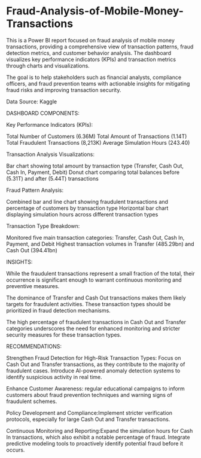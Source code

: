 # Fraud-Analysis-of-Mobile-Money-Transactions
This is a Power BI report focused on fraud analysis of mobile money transactions, providing a comprehensive view of transaction patterns, fraud detection metrics, and customer behavior analysis. The dashboard visualizes key performance indicators (KPIs) and transaction metrics through charts and visualizations.

The goal is to help stakeholders such as financial analysts, compliance officers, and fraud prevention teams with actionable insights for mitigating fraud risks and improving transaction security.

Data Source: Kaggle 

DASHBOARD COMPONENTS:

Key Performance Indicators (KPIs):


Total Number of Customers (6.36M)
Total Amount of Transactions (1.14T)
Total Fraudulent Transactions (8,213K)
Average Simulation Hours (243.40)


Transaction Analysis Visualizations:

Bar chart showing total amount by transaction type (Transfer, Cash Out, Cash In, Payment, Debit)
Donut chart comparing total balances before (5.31T) and after (5.44T) transactions


Fraud Pattern Analysis:

Combined bar and line chart showing fraudulent transactions and percentage of customers by transaction type
Horizontal bar chart displaying simulation hours across different transaction types


Transaction Type Breakdown:

Monitored five main transaction categories: Transfer, Cash Out, Cash In, Payment, and Debit
Highest transaction volumes in Transfer (485.29bn) and Cash Out (394.41bn)

INSIGHTS:

While the fraudulent transactions represent a small fraction of the total, their occurrence is significant enough to warrant continuous monitoring and preventive measures.

The dominance of Transfer and Cash Out transactions makes them likely targets for fraudulent activities. These transaction types should be prioritized in fraud detection mechanisms.

The high percentage of fraudulent transactions in Cash Out and Transfer categories underscores the need for enhanced monitoring and stricter security measures for these transaction types.

RECOMMENDATIONS:

Strengthen Fraud Detection for High-Risk Transaction Types: Focus on Cash Out and Transfer transactions, as they contribute to the majority of fraudulent cases. Introduce AI-powered anomaly detection systems to identify suspicious activity in real time.

Enhance Customer Awareness: regular educational campaigns to inform customers about fraud prevention techniques and warning signs of fraudulent schemes.

Policy Development and Compliance:Implement stricter verification protocols, especially for large Cash Out and Transfer transactions.

Continuous Monitoring and Reporting:Expand the simulation hours for Cash In transactions, which also exhibit a notable percentage of fraud.
Integrate predictive modeling tools to proactively identify potential fraud before it occurs.

